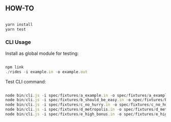 ## HOW-TO

```javascript

yarn install
yarn test
```

### CLI Usage

Install as global module for testing:

```javascript

npm link
./rides -i example.in -o example.out
```

Test CLI command:

```javascript

node bin/cli.js -i spec/fixtures/a_example.in -o spec/fixtures/a_example.out
node bin/cli.js -i spec/fixtures/b_should_be_easy.in -o spec/fixtures/b_should_be_easy.out
node bin/cli.js -i spec/fixtures/c_no_hurry.in -o spec/fixtures/c_no_hurry.out
node bin/cli.js -i spec/fixtures/d_metropolis.in -o spec/fixtures/d_metropolis.out
node bin/cli.js -i spec/fixtures/e_high_bonus.in -o spec/fixtures/e_high_bonus.out
```